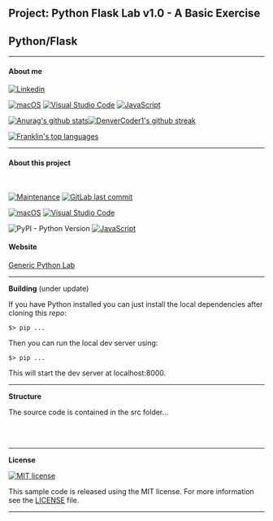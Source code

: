 ## Project: Python Flask Lab v1.0 - A Basic Exercise


## Python/Flask
---
#### **About me**

[![Linkedin](https://i.stack.imgur.com/gVE0j.png)](https://www.linkedin.com/in/franklin-c-siqueira)


[![macOS](https://svgshare.com/i/ZjP.svg)](https://svgshare.com/i/ZjP.svg) [![Visual Studio Code](https://img.shields.io/badge/--007ACC?logo=visual%20studio%20code&logoColor=ffffff)](https://code.visualstudio.com/) 
  [![JavaScript](https://img.shields.io/badge/--F7DF1E?logo=javascript&logoColor=000)](https://www.javascript.com/)



[![Anurag's github stats](https://github-readme-stats.vercel.app/api?username=Franklin-Siqueira&theme=blue-green)](https://github.com/Franklin-Siqueira/github-readme-stats)[![DenverCoder1's github streak](https://github-readme-streak-stats.herokuapp.com/?user=Franklin-Siqueira&theme=blue-green)](https://github.com/DenverCoder1/github-readme-streak-stats)




[![Franklin's top languages](https://github-readme-stats.vercel.app/api/top-langs/?username=Franklin-Siqueira&theme=blue-green)](https://github.com/anuraghazra/github-readme-stats)

---

#### **About this project**
<br/>


[![Maintenance](https://img.shields.io/badge/Maintained%3F-yes-green.svg)](https://github.com/Franklin-Siqueira/Python-Generic-lLab/graphs/commit-activity) [![GitLab last commit](https://badgen.net/github/last-commit/Franklin-Siqueira/Python-Generic-lLab/)](https://github.com/Franklin-Siqueira/Python-Generic-lLab/-/commits)

[![macOS](https://svgshare.com/i/ZjP.svg)](https://svgshare.com/i/ZjP.svg)
[![Visual Studio Code](https://img.shields.io/badge/--007ACC?logo=visual%20studio%20code&logoColor=ffffff)](https://code.visualstudio.com/)

![PyPI - Python Version](https://img.shields.io/pypi/pyversions/django) [![JavaScript](https://img.shields.io/badge/--F7DF1E?logo=javascript&logoColor=000)](https://www.javascript.com/)

#### **Website**

[Generic Python Lab](https://pythongenlab.herokuapp.com/)

---
**Building** (under update)

If you have Python installed you can just install the local dependencies after cloning this *repo*:

```
$> pip ...
```

Then you can run the local dev server using:

```
$> pip ...
```

This will start the dev server at localhost:8000.

---
**Structure**

The source code is contained in the src folder...


<br />
<br />

---
**License**



[![MIT license](https://img.shields.io/badge/License-MIT-blue.svg)](https://github.com/Franklin-Siqueira/Python-Generic-lLab/blob/main/LICENSE.md)


This sample code is released using the MIT license. For more information see the [LICENSE](https://github.com/Franklin-Siqueira/Python-Generic-lLab/blob/main/LICENSE.md) file.

---